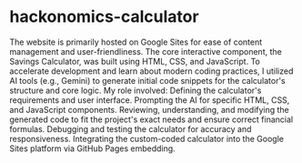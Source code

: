 # hackonomics-calculator
The website is primarily hosted on Google Sites for ease of content management and user-friendliness.
The core interactive component, the Savings Calculator, was built using HTML, CSS, and JavaScript. To accelerate development and learn about modern coding practices, I utilized AI tools (e.g., Gemini) to generate initial code snippets for the calculator's structure and core logic. My role involved:
Defining the calculator's requirements and user interface.
Prompting the AI for specific HTML, CSS, and JavaScript components.
Reviewing, understanding, and modifying the generated code to fit the project's exact needs and ensure correct financial formulas.
Debugging and testing the calculator for accuracy and responsiveness.
Integrating the custom-coded calculator into the Google Sites platform via GitHub Pages embedding.

